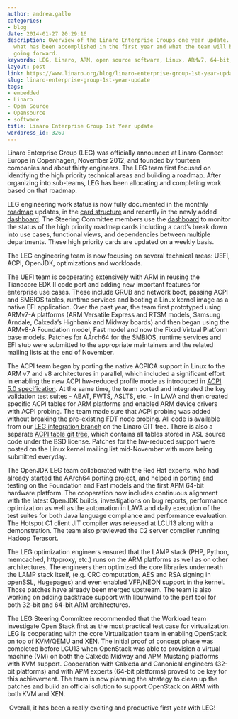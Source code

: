 ```yaml
---
author: andrea.gallo
categories:
- blog
date: 2014-01-27 20:29:16
description: Overview of the Linaro Enterprise Groups one year update. Details on
  what has been accomplished in the first year and what the team will be focused on
  going forward.
keywords: LEG, Linaro, ARM, open source software, Linux, ARMv7, 64-bit, LAVA
layout: post
link: https://www.linaro.org/blog/linaro-enterprise-group-1st-year-update/
slug: linaro-enterprise-group-1st-year-update
tags:
- embedded
- Linaro
- Open Source
- Opensource
- software
title: Linaro Enterprise Group 1st Year update
wordpress_id: 3269
---
```


Linaro Enterprise Group (LEG) was officially announced at Linaro Connect Europe in Copenhagen, November 2012, and founded by fourteen companies and about thirty engineers. The LEG team first focused on identifying the high priority technical areas and building a roadmap. After organizing into sub-teams, LEG has been allocating and completing work based on that roadmap.

LEG engineering work status is now fully documented in the monthly [roadmap](https://wiki.linaro.org/LEG#LEG_Roadmap) updates, in the [card structure](https://cards.linaro.org/secure/StructureBoard.jspa?s=105) and recently in the newly added [dashboard](https://cards.linaro.org/secure/Dashboard.jspa?selectPageId=11405). The Steering Committee members use the [dashboard](https://cards.linaro.org/secure/Dashboard.jspa?selectPageId=11405) to monitor the status of the high priority roadmap cards including a card’s break down into use cases, functional views, and dependencies between multiple departments. These high priority cards are updated on a weekly basis.

The LEG engineering team is now focusing on several technical areas: UEFI, ACPI, OpenJDK, optimizations and workloads.

The UEFI team is cooperating extensively with ARM in reusing the Tianocore EDK II code port and adding new important features for enterprise use cases. These include GRUB and network boot, passing ACPI and SMBIOS tables, runtime services and booting a Linux kernel image as a native EFI application. Over the past year, the team first prototyped using ARMv7-A platforms (ARM Versatile Express and RTSM models, Samsung Arndale, Calxeda’s Highbank and Midway boards) and then began using the ARMv8-A Foundation model, Fast model and now the Fixed Virtual Platform base models. Patches for AArch64 for the SMBIOS, runtime services and EFI stub were submitted to the appropriate maintainers and the related mailing lists at the end of November.

The ACPI team began by porting the native ACPICA support in Linux to the ARM v7 and v8 architectures in parallel, which included a significant effort in enabling the new ACPI hw-reduced profile mode as introduced in [ACPI 5.0 specification](http://acpi.info/spec.htm). At the same time, the team ported and integrated the key validation test suites - ABAT, FWTS, ASLTS, etc. - in LAVA and then created specific ACPI tables for ARM platforms and enabled ARM device drivers with ACPI probing. The team made sure that ACPI probing was added without breaking the pre-existing FDT node probing. All code is available from our [LEG integration branch](http://git.linaro.org/gitweb?p=arm/acpi/acpi.git) on the Linaro GIT tree. There is also a separate [ACPI table git tree](http://git.linaro.org/gitweb?p=arm/acpi/acpi-asl.git), which contains all tables stored in ASL source code under the BSD license. Patches for the hw-reduced support were posted on the Linux kernel mailing list mid-November with more being submitted everyday.

The OpenJDK LEG team collaborated with the Red Hat experts, who had already started the AArch64 porting project, and helped in porting and testing on the Foundation and Fast models and the first APM 64-bit hardware platform. The cooperation now includes continuous alignment with the latest OpenJDK builds, investigations on bug reports, performance optimization as well as the automation in LAVA and daily execution of the test suites for both Java language compliance and performance evaluation. The Hotspot C1 client JIT compiler was released at LCU13 along with a demonstration. The team also previewed the C2 server compiler running Hadoop Terasort.

The LEG optimization engineers ensured that the LAMP stack (PHP, Python, memcached, httpproxy, etc.) runs on the ARM platforms as well as on other architectures. The engineers then optimized the core libraries underneath the LAMP stack itself, (e.g. CRC computation, AES and RSA signing in openSSL, Hugepages) and even enabled VFP/NEON support in the kernel. Those patches have already been merged upstream. The team is also working on adding backtrace support with libunwind to the perf tool for both 32-bit and 64-bit ARM architectures.

The LEG Steering Committee recommended that the Workload team investigate Open Stack first as the most practical test case for virtualization. LEG is cooperating with the core Virtualization team in enabling OpenStack on top of KVM/QEMU and XEN. The initial proof of concept phase was completed before LCU13 when OpenStack was able to provision a virtual machine (VM) on both the Calxeda Midway and APM Mustang platforms with KVM support. Cooperation with Calxeda and Canonical engineers (32-bit platforms) and with APM experts (64-bit platforms) proved to be key for this achievement. The team is now planning the strategy to clean up the patches and build an official solution to support OpenStack on ARM with both KVM and XEN.

 Overall, it has been a really exciting and productive first year with LEG!